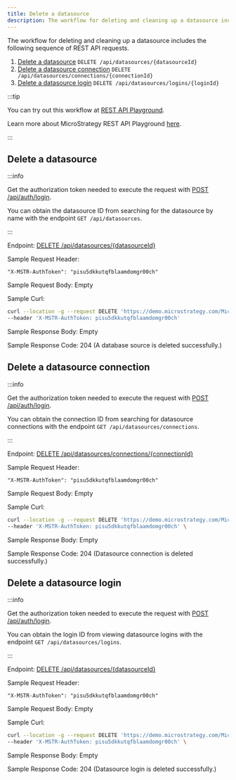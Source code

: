 ```yaml
---
title: Delete a datasource
description: The workflow for deleting and cleaning up a datasource includes the following sequence of REST API requests.
---
```


The workflow for deleting and cleaning up a datasource includes the following sequence of REST API requests.

1. [Delete a datasource](#delete-a-datasource) `DELETE /api/datasources/{datasourceId}`
1. [Delete a datasource connection](#delete-a-datasource-connection) `DELETE /api/datasources/connections/{connectionId}`
1. [Delete a datasource login](#delete-a-datasource-login) `DELETE /api/datasources/logins/{loginId}`

:::tip

You can try out this workflow at [REST API Playground](https://www.postman.com/microstrategysdk/workspace/microstrategy-rest-api/folder/16131298-2da893be-a6e9-449a-95ae-749b5906bb27?ctx=documentation).

Learn more about MicroStrategy REST API Playground [here](/docs/getting-started/playground.md).

:::

## Delete a datasource

:::info

Get the authorization token needed to execute the request with [POST /api/auth/login](https://demo.microstrategy.com/MicroStrategyLibrary/api-docs/index.html#/Authentication/postLogin).

You can obtain the datasource ID from searching for the datasource by name with the endpoint `GET /api/datasources`.

:::

Endpoint: [DELETE /api/datasources/{datasourceId}](https://demo.microstrategy.com/MicroStrategyLibrary/api-docs/index.html#/Datasource%20Management/deleteDatasource)

Sample Request Header:

```http
"X-MSTR-AuthToken": "pisu5dkkutqfblaamdomgr00ch"
```

Sample Request Body: Empty

Sample Curl:

```bash
curl --location -g --request DELETE 'https://demo.microstrategy.com/MicroStrategyLibrary/api/datasources/604F7EB2AF4E8CCB93F0C48071A3F466' \
--header 'X-MSTR-AuthToken: pisu5dkkutqfblaamdomgr00ch'
```

Sample Response Body: Empty

Sample Response Code: 204 (A database source is deleted successfully.)

## Delete a datasource connection

:::info

Get the authorization token needed to execute the request with [POST /api/auth/login](https://demo.microstrategy.com/MicroStrategyLibrary/api-docs/index.html#/Authentication/postLogin).

You can obtain the connection ID from searching for datasource connections with the endpoint `GET /api/datasources/connections`.

:::

Endpoint: [DELETE /api/datasources/connections/{connectionId}](https://demo.microstrategy.com/MicroStrategyLibrary/api-docs/index.html#/Datasource%20Management/deleteDatabaseConnectionById)

Sample Request Header:

```http
"X-MSTR-AuthToken": "pisu5dkkutqfblaamdomgr00ch"
```

Sample Request Body: Empty

Sample Curl:

```bash
curl --location -g --request DELETE 'https://demo.microstrategy.com/MicroStrategyLibrary/api/datasources/connections/CDCBE48C1342CBC68FCE4393AF33A1CC' \
--header 'X-MSTR-AuthToken: pisu5dkkutqfblaamdomgr00ch' \
```

Sample Response Body: Empty

Sample Response Code: 204 (Datasource connection is deleted successfully.)

## Delete a datasource login

:::info

Get the authorization token needed to execute the request with [POST /api/auth/login](https://demo.microstrategy.com/MicroStrategyLibrary/api-docs/index.html#/Authentication/postLogin).

You can obtain the login ID from viewing datasource logins with the endpoint `GET /api/datasources/logins`.

:::

Endpoint: [DELETE /api/datasources/{datasourceId}](https://demo.microstrategy.com/MicroStrategyLibrary/api-docs/index.html#/Datasource%20Management/deleteDatasource)

Sample Request Header:

```http
"X-MSTR-AuthToken": "pisu5dkkutqfblaamdomgr00ch"
```

Sample Request Body: Empty

Sample Curl:

```bash
curl --location -g --request DELETE 'https://demo.microstrategy.com/MicroStrategyLibrary/api/datasources/logins/34B407AA6B43C17B8286A3AEEA775DB3' \
--header 'X-MSTR-AuthToken: pisu5dkkutqfblaamdomgr00ch' \
```

Sample Response Body: Empty

Sample Response Code: 204 (Datasource login is deleted successfully.)
